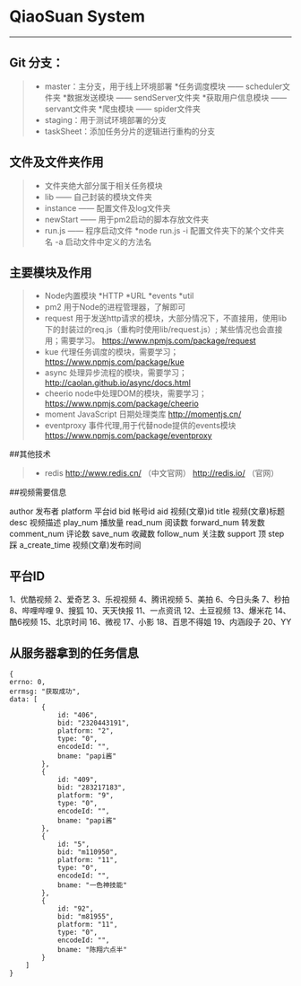 # QiaoSuan System

------

## Git 分支：

> * master：主分支，用于线上环境部署
> *任务调度模块 —— scheduler文件夹
> *数据发送模块 —— sendServer文件夹
> *获取用户信息模块 —— servant文件夹
> *爬虫模块 —— spider文件夹
> * staging：用于测试环境部署的分支
> * taskSheet：添加任务分片的逻辑进行重构的分支

## 文件及文件夹作用
> * 文件夹绝大部分属于相关任务模块
> * lib —— 自己封装的模块文件夹
> * instance —— 配置文件及log文件夹
> * newStart —— 用于pm2启动的脚本存放文件夹
> * run.js —— 程序启动文件
> *node run.js -i 配置文件夹下的某个文件夹名 -a 启动文件中定义的方法名

## 主要模块及作用

> * Node内置模块
> *HTTP
> *URL
> *events
> *util
> * pm2 用于Node的进程管理器，了解即可
> * request 用于发送http请求的模块，大部分情况下，不直接用，使用lib下的封装过的req.js（重构时使用lib/request.js）;
某些情况也会直接用；需要学习。
https://www.npmjs.com/package/request
> * kue 代理任务调度的模块，需要学习；
https://www.npmjs.com/package/kue
> * async 处理异步流程的模块，需要学习；
http://caolan.github.io/async/docs.html
> * cheerio node中处理DOM的模块，需要学习；
https://www.npmjs.com/package/cheerio
> * moment JavaScript 日期处理类库
http://momentjs.cn/
> * eventproxy 事件代理,用于代替node提供的events模块 https://www.npmjs.com/package/eventproxy

##其他技术

> * redis  http://www.redis.cn/ （中文官网）  http://redis.io/ （官网）

##视频需要信息

author  发布者
platform  平台id
bid  帐号id
aid   视频(文章)id
title  视频(文章)标题
desc  视频描述
play_num  播放量
read_num  阅读数
forward_num  转发数
comment_num  评论数
save_num  收藏数
follow_num  关注数
support  顶
step  踩
a_create_time  视频(文章)发布时间

## 平台ID

1、优酷视频
2、爱奇艺
3、乐视视频
4、腾讯视频
5、美拍
6、今日头条
7、秒拍
8、哔哩哔哩
9、搜狐
10、天天快报
11、一点资讯
12、土豆视频
13、爆米花
14、酷6视频
15、北京时间
16、微视
17、小影
18、百思不得姐
19、内涵段子
20、YY

## 从服务器拿到的任务信息
```
{
errno: 0,
errmsg: "获取成功",
data: [
        {
            id: "406",
            bid: "2320443191",
            platform: "2",
            type: "0",
            encodeId: "",
            bname: "papi酱"
        },
        {
            id: "409",
            bid: "283217183",
            platform: "9",
            type: "0",
            encodeId: "",
            bname: "papi酱"
        },
        {
            id: "5",
            bid: "m110950",
            platform: "11",
            type: "0",
            encodeId: "",
            bname: "一色神技能"
        },
        {
            id: "92",
            bid: "m81955",
            platform: "11",
            type: "0",
            encodeId: "",
            bname: "陈翔六点半"
        }
    ]
}
```